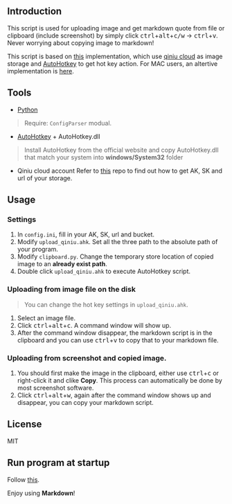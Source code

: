 ## Introduction

This script is used for uploading image and get markdown quote from file or clipboard (include screenshot) by simply click <kbd>ctrl</kbd>+<kbd>alt</kbd>+<kbd>c/w</kbd> -> <kbd>ctrl</kbd>+<kbd>v</kbd>. Never worrying about copying image to markdown!

This script is based on [this](https://github.com/xzonepiece/markdown-img-upload-windows) implementation, which use [qiniu cloud](https://portal.qiniu.com/) as image storage and [AutoHotkey](http://www.ahkscript.org/) to get hot key action. For MAC users, an altertive implementation is [here](https://github.com/tiann/markdown-img-upload).

## Tools
* [Python](https://www.python.org)

> Require: `ConfigParser` modual.

* [AutoHotkey](http://ahkscript.org) + AutoHotkey.dll

> Install AutoHotkey from the official website and copy AutoHotkey.dll that match your system into **windows/System32** folder

* Qiniu cloud account
Refer to [this](https://github.com/tiann/markdown-img-upload) repo to find out how to get AK, SK and url of your storage.

## Usage
### Settings
1. In `config.ini`, fill in your AK, SK, url and bucket.
2. Modify `upload_qiniu.ahk`. Set all the three path to the absolute path of your program.
3. Modify `clipboard.py`. Change the temporary store location of copied image to an **already exist path**.
4. Double click `upload_qiniu.ahk` to execute AutoHotkey script.

### Uploading from image file on the disk

> You can change the hot key settings in `upload_qiniu.ahk`.

1. Select an image file.
2. Click <kbd>ctrl</kbd>+<kbd>alt</kbd>+<kbd>c</kbd>. A command window will show up.
3. After the command window disappear, the markdown script is in the clipboard and you can use <kbd>ctrl</kbd>+<kbd>v</kbd> to copy that to your markdown file.

### Uploading from screenshot and copied image.

1. You should first make the image in the clipboard, either use <kbd>ctrl</kbd>+<kbd>c</kbd> or right-click it and clike **Copy**. This process can automatically be done by most screenshot software.
2. Click <kbd>ctrl</kbd>+<kbd>alt</kbd>+<kbd>w</kbd>, again after the command window shows up and disappear, you can copy your markdown script.

## License
MIT

## Run program at startup
Follow [this](http://www.howtogeek.com/228467/how-to-make-a-program-run-at-startup-on-any-computer/).

Enjoy using **Markdown**!